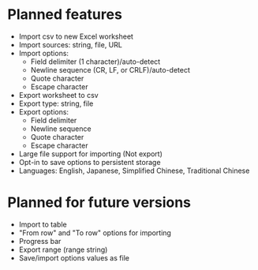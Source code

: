# Planned features
- Import csv to new Excel worksheet
- Import sources: string, file, URL
- Import options:
    - Field delimiter (1 character)/auto-detect
    - Newline sequence (CR, LF, or CRLF)/auto-detect
    - Quote character
    - Escape character
- Export worksheet to csv
- Export type: string, file
- Export options:
    - Field delimiter
    - Newline sequence
    - Quote character
    - Escape character
- Large file support for importing (Not export)
- Opt-in to save options to persistent storage
- Languages: English, Japanese, Simplified Chinese, Traditional Chinese

# Planned for future versions
- Import to table
- "From row" and "To row" options for importing
- Progress bar
- Export range (range string)
- Save/import options values as file